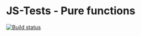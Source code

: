# JS-Tests - Pure functions

[![Build status](https://ci.appveyor.com/api/projects/status/dcefgomnboghed54?svg=true)](https://ci.appveyor.com/project/Kuron13/js-tests)
